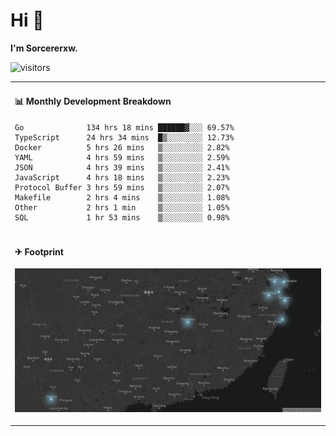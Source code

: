 # Hi 👋

**I'm Sorcererxw.**

![visitors](https://visitor-badge.glitch.me/badge?page_id=sorcererxw.sorcererx)

<table width="800px">
<tr>
<td valign="top" width="50%">

#### 📊 Monthly Development Breakdown

<!--START_SECTION:waka-->
```text
Go              134 hrs 18 mins ██████▓░░░ 69.57%
TypeScript      24 hrs 34 mins  █▒░░░░░░░░ 12.73%
Docker          5 hrs 26 mins   ▒░░░░░░░░░ 2.82%
YAML            4 hrs 59 mins   ▒░░░░░░░░░ 2.59%
JSON            4 hrs 39 mins   ▒░░░░░░░░░ 2.41%
JavaScript      4 hrs 18 mins   ▒░░░░░░░░░ 2.23%
Protocol Buffer 3 hrs 59 mins   ▒░░░░░░░░░ 2.07%
Makefile        2 hrs 4 mins    ▒░░░░░░░░░ 1.08%
Other           2 hrs 1 min     ▒░░░░░░░░░ 1.05%
SQL             1 hr 53 mins    ▒░░░░░░░░░ 0.98%
```
<!--END_SECTION:waka-->

</tr>
<tr>
<td colspan="2">

#### ✈ Footprint

![footprint](./footprint.png)

</td>
</tr>
</table>


